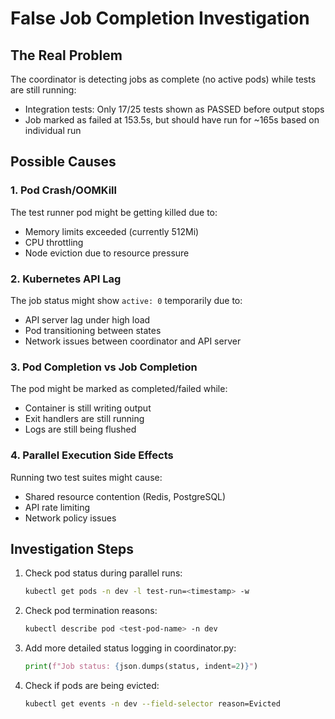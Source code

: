 # False Job Completion Investigation

## The Real Problem
The coordinator is detecting jobs as complete (no active pods) while tests are still running:
- Integration tests: Only 17/25 tests shown as PASSED before output stops
- Job marked as failed at 153.5s, but should have run for ~165s based on individual run

## Possible Causes

### 1. Pod Crash/OOMKill
The test runner pod might be getting killed due to:
- Memory limits exceeded (currently 512Mi)
- CPU throttling
- Node eviction due to resource pressure

### 2. Kubernetes API Lag
The job status might show `active: 0` temporarily due to:
- API server lag under high load
- Pod transitioning between states
- Network issues between coordinator and API server

### 3. Pod Completion vs Job Completion
The pod might be marked as completed/failed while:
- Container is still writing output
- Exit handlers are still running
- Logs are still being flushed

### 4. Parallel Execution Side Effects
Running two test suites might cause:
- Shared resource contention (Redis, PostgreSQL)
- API rate limiting
- Network policy issues

## Investigation Steps

1. Check pod status during parallel runs:
   ```bash
   kubectl get pods -n dev -l test-run=<timestamp> -w
   ```

2. Check pod termination reasons:
   ```bash
   kubectl describe pod <test-pod-name> -n dev
   ```

3. Add more detailed status logging in coordinator.py:
   ```python
   print(f"Job status: {json.dumps(status, indent=2)}")
   ```

4. Check if pods are being evicted:
   ```bash
   kubectl get events -n dev --field-selector reason=Evicted
   ```